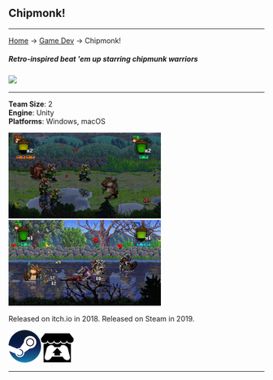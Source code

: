 ## Chipmonk!

---
[Home](/) -> [Game Dev](/game_dev) -> Chipmonk!

##### Retro-inspired beat 'em up starring chipmunk warriors
<img src="https://media.indiedb.com/images/presskit/1/2/1054/Chipmonk_Cover_Art_ReallyWide.1.png?raw=true"/>

---

**Team Size**: 2
<br>
**Engine**: Unity
<br>
**Platforms**: Windows, macOS
<br>

<img src="images/chipmonk/rainbattle.gif?raw=true"/>
<img src="images/chipmonk/riverbattle.gif?raw=true"/>

Released on itch.io in 2018.
Released on Steam in 2019.

[<img src="images/steam.png?raw=true"/>](https://store.steampowered.com/app/1019730/Chipmonk/)[<img src="images/itch.png?raw=true"/>](https://niemi-bros.itch.io/chipmonk)

---

